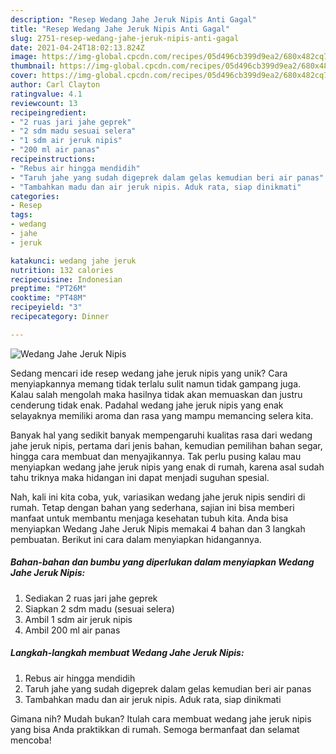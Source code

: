 ```yaml
---
description: "Resep Wedang Jahe Jeruk Nipis Anti Gagal"
title: "Resep Wedang Jahe Jeruk Nipis Anti Gagal"
slug: 2751-resep-wedang-jahe-jeruk-nipis-anti-gagal
date: 2021-04-24T18:02:13.824Z
image: https://img-global.cpcdn.com/recipes/05d496cb399d9ea2/680x482cq70/wedang-jahe-jeruk-nipis-foto-resep-utama.jpg
thumbnail: https://img-global.cpcdn.com/recipes/05d496cb399d9ea2/680x482cq70/wedang-jahe-jeruk-nipis-foto-resep-utama.jpg
cover: https://img-global.cpcdn.com/recipes/05d496cb399d9ea2/680x482cq70/wedang-jahe-jeruk-nipis-foto-resep-utama.jpg
author: Carl Clayton
ratingvalue: 4.1
reviewcount: 13
recipeingredient:
- "2 ruas jari jahe geprek"
- "2 sdm madu sesuai selera"
- "1 sdm air jeruk nipis"
- "200 ml air panas"
recipeinstructions:
- "Rebus air hingga mendidih"
- "Taruh jahe yang sudah digeprek dalam gelas kemudian beri air panas"
- "Tambahkan madu dan air jeruk nipis. Aduk rata, siap dinikmati"
categories:
- Resep
tags:
- wedang
- jahe
- jeruk

katakunci: wedang jahe jeruk 
nutrition: 132 calories
recipecuisine: Indonesian
preptime: "PT26M"
cooktime: "PT48M"
recipeyield: "3"
recipecategory: Dinner

---
```



![Wedang Jahe Jeruk Nipis](https://img-global.cpcdn.com/recipes/05d496cb399d9ea2/680x482cq70/wedang-jahe-jeruk-nipis-foto-resep-utama.jpg)

Sedang mencari ide resep wedang jahe jeruk nipis yang unik? Cara menyiapkannya memang tidak terlalu sulit namun tidak gampang juga. Kalau salah mengolah maka hasilnya tidak akan memuaskan dan justru cenderung tidak enak. Padahal wedang jahe jeruk nipis yang enak selayaknya memiliki aroma dan rasa yang mampu memancing selera kita.

Banyak hal yang sedikit banyak mempengaruhi kualitas rasa dari wedang jahe jeruk nipis, pertama dari jenis bahan, kemudian pemilihan bahan segar, hingga cara membuat dan menyajikannya. Tak perlu pusing kalau mau menyiapkan wedang jahe jeruk nipis yang enak di rumah, karena asal sudah tahu triknya maka hidangan ini dapat menjadi suguhan spesial.




Nah, kali ini kita coba, yuk, variasikan wedang jahe jeruk nipis sendiri di rumah. Tetap dengan bahan yang sederhana, sajian ini bisa memberi manfaat untuk membantu menjaga kesehatan tubuh kita. Anda bisa menyiapkan Wedang Jahe Jeruk Nipis memakai 4 bahan dan 3 langkah pembuatan. Berikut ini cara dalam menyiapkan hidangannya.

<!--inarticleads1-->

##### Bahan-bahan dan bumbu yang diperlukan dalam menyiapkan Wedang Jahe Jeruk Nipis:

1. Sediakan 2 ruas jari jahe geprek
1. Siapkan 2 sdm madu (sesuai selera)
1. Ambil 1 sdm air jeruk nipis
1. Ambil 200 ml air panas




<!--inarticleads2-->

##### Langkah-langkah membuat Wedang Jahe Jeruk Nipis:

1. Rebus air hingga mendidih
1. Taruh jahe yang sudah digeprek dalam gelas kemudian beri air panas
1. Tambahkan madu dan air jeruk nipis. Aduk rata, siap dinikmati




Gimana nih? Mudah bukan? Itulah cara membuat wedang jahe jeruk nipis yang bisa Anda praktikkan di rumah. Semoga bermanfaat dan selamat mencoba!
